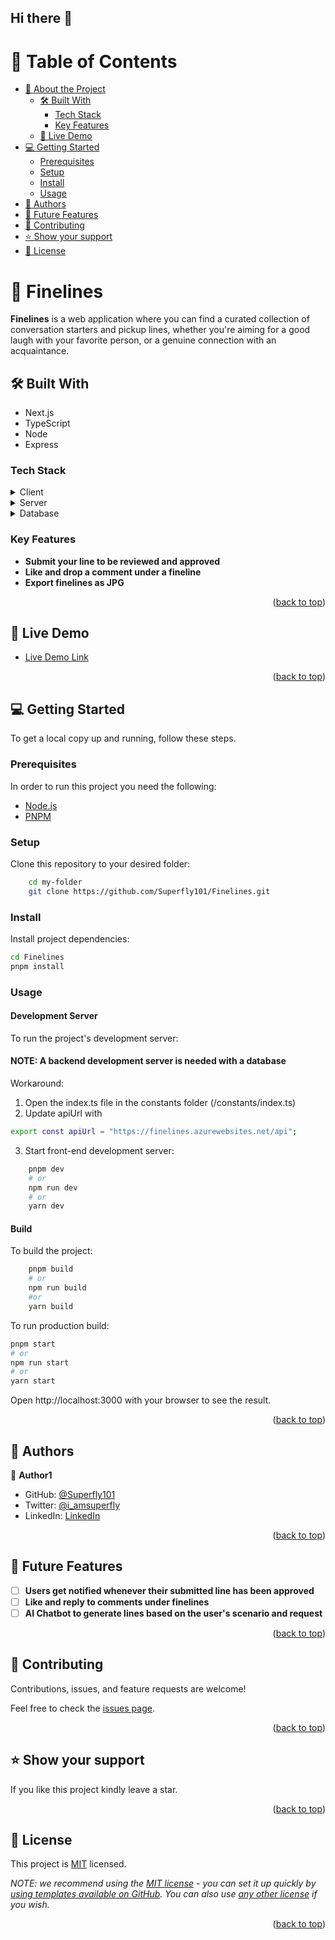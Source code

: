 ## Hi there 👋

<!--

**Here are some ideas to get you started:**

🙋‍♀️ A short introduction - what is your organization all about?
🌈 Contribution guidelines - how can the community get involved?
👩‍💻 Useful resources - where can the community find your docs? Is there anything else the community should know?
🍿 Fun facts - what does your team eat for breakfast?
🧙 Remember, you can do mighty things with the power of [Markdown](https://docs.github.com/github/writing-on-github/getting-started-with-writing-and-formatting-on-github/basic-writing-and-formatting-syntax)
-->

<a name="readme-top"></a>

<!--
!!! IMPORTANT !!!
This README is an example of how you could professionally present your codebase.
Writing documentation is a crucial part of your work as a professional software developer and cannot be ignored.

You should modify this file to match your project and remove sections that don't apply.

REQUIRED SECTIONS:
- Table of Contents
- About the Project
  - Built With
  - Live Demo
- Getting Started
- Authors
- Future Features
- Contributing
- Show your support
- Acknowledgements
- License

OPTIONAL SECTIONS:
- FAQ

After you're finished please remove all the comments and instructions!

For more information on the importance of a professional README for your repositories: https://github.com/microverseinc/curriculum-transversal-skills/blob/main/documentation/articles/readme_best_practices.md
-->

<div align="center">

</div>

<!-- TABLE OF CONTENTS -->

# 📗 Table of Contents

- [📖 About the Project](#about-project)
  - [🛠 Built With](#built-with)
    - [Tech Stack](#tech-stack)
    - [Key Features](#key-features)
  - [🚀 Live Demo](#live-demo)
- [💻 Getting Started](#getting-started)
  - [Prerequisites](#prerequisites)
  - [Setup](#setup)
  - [Install](#install)
  - [Usage](#usage)
    <!-- - [Run tests](#run-tests) -->
    <!-- - [Deployment](#deployment) -->
- [👥 Authors](#authors)
- [🔭 Future Features](#future-features)
- [🤝 Contributing](#contributing)
- [⭐️ Show your support](#support)
  <!-- - [🙏 Acknowledgements](#acknowledgements) -->
  <!-- - [❓ FAQ (OPTIONAL)](#faq) -->
- [📝 License](#license)

<!-- PROJECT DESCRIPTION -->

# 📖 Finelines <a name="about-project"></a>

**Finelines** is a web application where you can find a curated collection of conversation starters and pickup lines, whether you're aiming for a good laugh with your favorite person, or a genuine connection with an acquaintance.

## 🛠 Built With <a name="built-with"></a>

- Next.js
- TypeScript
- Node
- Express

### Tech Stack <a name="tech-stack"></a>

<details>
  <summary>Client</summary>
  <ul>
    <li><a href="https://nextjs.org/">Next.js</a></li>
    <li><a href="https://reactjs.org/">TypeScript</a></li>
    <li><a href="https://tailwindcss.com/">Tailwind CSS</a></li>
    <li><a href="https://chakra-ui.com/">Chakra UI</a></li>
    <li><a href="https://vercel.com/">Vercel</a></li>

  </ul>
</details>

<details>
  <summary>Server</summary>
  <ul>
    <li><a href="https://nodejs.org/">Node.js</a></li>
    <li><a href="https://expressjs.com/">Express.js</a></li>
    <li><a href="https://jwt.io/">JSON Web Token</a></li>
    <li><a href="https://mongoosejs.com/">Mongoose ODM</a></li>
    <li><a href="https://portal.azure.com/">Azure Web App</a></li>

  </ul>
</details>

<details>
<summary>Database</summary>
  <ul>
    <li><a href="https://www.mongodb.com/">MongoDB</a></li>
    <li><a href="https://azure.microsoft.com/en-us/products/cosmos-db">Azure Cosmos DB</a></li>
  </ul>
</details>

<!-- Features -->

### Key Features <a name="key-features"></a>

- **Submit your line to be reviewed and approved**
- **Like and drop a comment under a fineline**
- **Export finelines as JPG**

<p align="right">(<a href="#readme-top">back to top</a>)</p>

<!-- LIVE DEMO -->

## 🚀 Live Demo <a name="live-demo"></a>

- [Live Demo Link](https://finelines-bice.vercel.app/)

<p align="right">(<a href="#readme-top">back to top</a>)</p>

<!-- GETTING STARTED -->

## 💻 Getting Started <a name="getting-started"></a>

To get a local copy up and running, follow these steps.

### Prerequisites

In order to run this project you need the following:

- [Node.js](https://nodejs.org/)
- [PNPM](https://pnpm.io/)

<!--
Example command:

```sh
 gem install rails
```
 -->

### Setup

Clone this repository to your desired folder:

```sh
    cd my-folder
    git clone https://github.com/Superfly101/Finelines.git
```

<!--
Example commands:

```sh
  cd my-folder
  git clone git@github.com:myaccount/my-project.git
```
--->

### Install

Install project dependencies:

```sh
cd Finelines
pnpm install
```

### Usage

#### Development Server

To run the project's development server:

#### NOTE: A backend development server is needed with a database
Workaround: 
1. Open the index.ts file in the constants folder (/constants/index.ts)
2. Update apiUrl with
 ```bash
export const apiUrl = "https://finelines.azurewebsites.net/api";
```
3. Start front-end development server:
```sh
    pnpm dev
    # or
    npm run dev
    # or
    yarn dev
```

#### Build

To build the project:

```sh
    pnpm build
    # or
    npm run build
    #or
    yarn build
```

To run production build:

```sh
pnpm start
# or
npm run start
# or
yarn start
```

Open http://localhost:3000 with your browser to see the result.

<!--
Example command:

```sh
  rails server
```
--->

<p align="right">(<a href="#readme-top">back to top</a>)</p>

<!-- AUTHORS -->

## 👥 Authors <a name="authors"></a>

👤 **Author1**

- GitHub: [@Superfly101](https://github.com/Superfly101)
- Twitter: [@i_amsuperfly](https://twitter.com/i_amsuperfly)
- LinkedIn: [LinkedIn](https://linkedin.com/in/danielukoha101)

<p align="right">(<a href="#readme-top">back to top</a>)</p>

<!-- FUTURE FEATURES -->

## 🔭 Future Features <a name="future-features"></a>

- [ ] **Users get notified whenever their submitted line has been approved**
- [ ] **Like and reply to comments under finelines**
- [ ] **AI Chatbot to generate lines based on the user's scenario and request**

<p align="right">(<a href="#readme-top">back to top</a>)</p>

<!-- CONTRIBUTING -->

## 🤝 Contributing <a name="contributing"></a>

Contributions, issues, and feature requests are welcome!

Feel free to check the [issues page](../../issues/).

<p align="right">(<a href="#readme-top">back to top</a>)</p>

<!-- SUPPORT -->

## ⭐️ Show your support <a name="support"></a>

If you like this project kindly leave a star.

<p align="right">(<a href="#readme-top">back to top</a>)</p>

<!-- ACKNOWLEDGEMENTS -->

<!-- ## 🙏 Acknowledgments <a name="acknowledgements"></a>

> Give credit to everyone who inspired your codebase.

I would like to thank...

<p align="right">(<a href="#readme-top">back to top</a>)</p>
-->

<!-- FAQ (optional) -->

<!-- ## ❓ FAQ (OPTIONAL) <a name="faq"></a>

> Add at least 2 questions new developers would ask when they decide to use your project.

- **[Question_1]**

  - [Answer_1]

- **[Question_2]**

  - [Answer_2]

<p align="right">(<a href="#readme-top">back to top</a>)</p> -->

<!-- LICENSE -->

## 📝 License <a name="license"></a>

This project is [MIT](./LICENSE) licensed.

_NOTE: we recommend using the [MIT license](https://choosealicense.com/licenses/mit/) - you can set it up quickly by [using templates available on GitHub](https://docs.github.com/en/communities/setting-up-your-project-for-healthy-contributions/adding-a-license-to-a-repository). You can also use [any other license](https://choosealicense.com/licenses/) if you wish._

<p align="right">(<a href="#readme-top">back to top</a>)</p>
